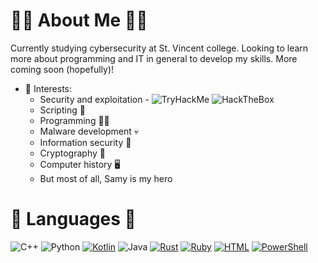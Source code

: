 # 🏴‍☠️ About Me 🏴‍☠️

Currently studying cybersecurity at St. Vincent college. Looking to learn more about programming and IT in general to develop my skills. More coming soon (hopefully)!

 - 🔭 Interests:
    - Security and exploitation - ![TryHackMe](https://img.shields.io/badge/TryHackMe-000000?logo=tryhackme&logoColor=white) ![HackTheBox](https://img.shields.io/badge/HackTheBox-000000?logo=hackthebox&logoColor=green)
    - Scripting 📜
    - Programming 👨‍💻
    - Malware development 💀
    - Information security 🏰
    - Cryptography 🔐
    - Computer history 🖥️
    - But most of all, Samy is my hero

# 👾 Languages 👾
![C++](https://img.shields.io/badge/c++-%2300599C.svg?style=for-the-badge&logo=c%2B%2B&logoColor=white) ![Python](https://img.shields.io/badge/python-3670A0?style=for-the-badge&logo=python&logoColor=ffdd54) [![Kotlin](https://img.shields.io/badge/Kotlin-%237F52FF.svg?style=for-the-badge&logo=kotlin&logoColor=white)](#) ![Java](https://img.shields.io/badge/java-%23ED8B00.svg?style=for-the-badge&logo=openjdk&logoColor=white) [![Rust](https://img.shields.io/badge/Rust-%23000000.svg?style=for-the-badge&logo=rust&logoColor=white)](#) [![Ruby](https://img.shields.io/badge/Ruby-%23CC342D.svg?style=for-the-badge&logo=ruby&logoColor=white)](#) [![HTML](https://img.shields.io/badge/HTML-%23E34F26.svg?style=for-the-badge&logo=html5&logoColor=white)](#) [![PowerShell](https://img.shields.io/badge/PowerShell-%235391FE.svg?style=for-the-badge&logo=powershell&logoColor=white)](#)


<!--
**calicojack1720/calicojack1720** is a ✨ _special_ ✨ repository because its `README.md` (this file) appears on your GitHub profile.

Here are some ideas to get you started:

- 🔭 I’m currently working on ...
- 🌱 I’m currently learning ...
- 👯 I’m looking to collaborate on ...
- 🤔 I’m looking for help with ...
- 💬 Ask me about ...
- 📫 How to reach me: ...
- 😄 Pronouns: ...
- ⚡ Fun fact: ...
-->
